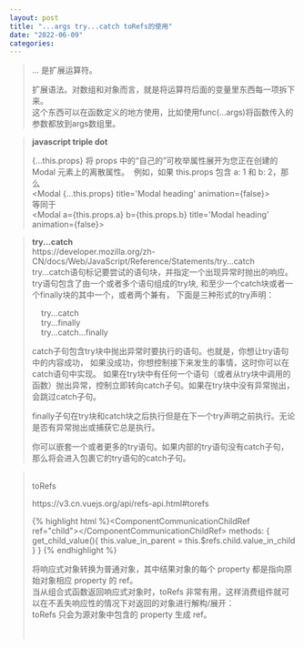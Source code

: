 ```yaml
---
layout: post
title: "...args try...catch toRefs的使用"
date: "2022-06-09"
categories: 
---
```

<blockquote> 
<p>... 是扩展运算符。</p> 
<p>扩展语法。对数组和对象而言，就是将运算符后面的变量里东西每一项拆下来。<br> 这个东西可以在函数定义的地方使用，比如使用func(...args)将函数传入的参数都放到args数组里。</p> 
</blockquote> 
<blockquote> 
<p><strong>javascript triple dot</strong></p> 
<p>{...this.props} 将 props 中的“自己的”可枚举属性展开为您正在创建的 Modal 元素上的离散属性。  例如，如果 this.props 包含 a: 1 和 b: 2，那么<br> &lt;Modal {...this.props} title='Modal heading' animation={false}&gt;<br> 等同于<br> &lt;Modal a={this.props.a} b={this.props.b} title='Modal heading' animation={false}&gt;</p> 
</blockquote> 
<blockquote> 
<p><strong>try...catch</strong><br> https://developer.mozilla.org/zh-CN/docs/Web/JavaScript/Reference/Statements/try...catch    <br> try...catch语句标记要尝试的语句块，并指定一个出现异常时抛出的响应。<br> try语句包含了由一个或者多个语句组成的try块, 和至少一个catch块或者一个finally块的其中一个，或者两个兼有， 下面是三种形式的try声明：</p> 
<p>    try...catch<br>     try...finally<br>     try...catch...finally</p> 
<p>catch子句包含try块中抛出异常时要执行的语句。也就是，你想让try语句中的内容成功， 如果没成功，你想控制接下来发生的事情，这时你可以在catch语句中实现。 如果在try块中有任何一个语句（或者从try块中调用的函数）抛出异常，控制立即转向catch子句。如果在try块中没有异常抛出，会跳过catch子句。</p> 
<p>finally子句在try块和catch块之后执行但是在下一个try声明之前执行。无论是否有异常抛出或捕获它总是执行。</p> 
<p>你可以嵌套一个或者更多的try语句。如果内部的try语句没有catch子句，那么将会进入包裹它的try语句的catch子句。</p> 
</blockquote> 
<blockquote> 
<p><br> toRefs</p> 
<p>https://v3.cn.vuejs.org/api/refs-api.html#torefs    </p> 
{% highlight html %}&lt;ComponentCommunicationChildRef ref="child"&gt;&lt;/ComponentCommunicationChildRef&gt;
methods: {
get_child_value(){
this.value_in_parent = this.$refs.child.value_in_child
}
}
{% endhighlight %} 
<p>将响应式对象转换为普通对象，其中结果对象的每个 property 都是指向原始对象相应 property 的 ref。<br> 当从组合式函数返回响应式对象时，toRefs 非常有用，这样消费组件就可以在不丢失响应性的情况下对返回的对象进行解构/展开：<br> toRefs 只会为源对象中包含的 property 生成 ref。<br>  <br>  </p> 
</blockquote> 
<p></p>
